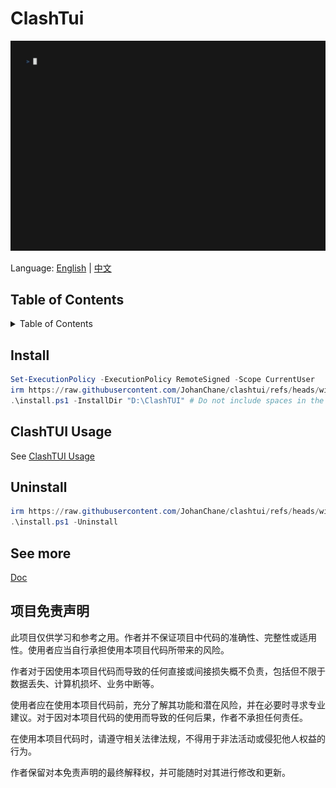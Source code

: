 # ClashTui

![Demo](./Assets/clashtui_demo.gif)

Language: [English](./README.md) | [中文](./README_ZH.md)

## Table of Contents

<details>
<summary>Table of Contents</summary>
<!-- vim-markdown-toc GFM -->

* [Install](#install)
* [ClashTUI Usage](#clashtui-usage)
* [Uninstall](#uninstall)
* [See more](#see-more)
* [项目免责声明](#项目免责声明)

<!-- vim-markdown-toc -->
</details>

## Install

```powershell
Set-ExecutionPolicy -ExecutionPolicy RemoteSigned -Scope CurrentUser
irm https://raw.githubusercontent.com/JohanChane/clashtui/refs/heads/win/install.ps1 -outfile 'install.ps1'
.\install.ps1 -InstallDir "D:\ClashTUI" # Do not include spaces in the installation path
```

## ClashTUI Usage

See [ClashTUI Usage](https://github.com/JohanChane/clashtui/blob/main/Doc/win/clashtui_usage.md)

## Uninstall

```powershell
irm https://raw.githubusercontent.com/JohanChane/clashtui/refs/heads/win/install.ps1 -outfile 'install.ps1'
.\install.ps1 -Uninstall
```

## See more

[Doc](https://github.com/JohanChane/clashtui/tree/main/Doc)

## 项目免责声明

此项目仅供学习和参考之用。作者并不保证项目中代码的准确性、完整性或适用性。使用者应当自行承担使用本项目代码所带来的风险。

作者对于因使用本项目代码而导致的任何直接或间接损失概不负责，包括但不限于数据丢失、计算机损坏、业务中断等。

使用者应在使用本项目代码前，充分了解其功能和潜在风险，并在必要时寻求专业建议。对于因对本项目代码的使用而导致的任何后果，作者不承担任何责任。

在使用本项目代码时，请遵守相关法律法规，不得用于非法活动或侵犯他人权益的行为。

作者保留对本免责声明的最终解释权，并可能随时对其进行修改和更新。

